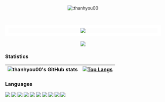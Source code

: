 </br>
<div align="center"><img align="center" src="https://count.getloli.com/get/@:thanhyou00" alt=":thanhyou00" /></div>
</br>

##

<div align="center"  style='border: 10px solid #ffffff'>
 <kbd>
<img  src="https://i.imgur.com/7A5ZfPJ.gif" />
 </kbd>
 </div> 
</br>
<div align="center">
  <a href="https://github.com/thanhyou00">
    <img src="https://readme-typing-svg.herokuapp.com/?lines=Welcome+my+friends+!;My+name+is+thanhyou00;And+I+am+a+Web+Developer;Thank+for+reading+and+love+you+so+much+!&center=true&width=500&height=45"/>
  </a>
</div>


### Statistics

| ![thanhyou00's GitHub stats](https://github-readme-stats.vercel.app/api?username=thanhyou00&show_icons=true&theme=radical) | [![Top Langs](https://github-readme-stats.vercel.app/api/top-langs/?username=thanhyou00&layout=compact)](https://github.com/anuraghazra/github-readme-stats)  |
| --------------- | --------------- |

### Languages

<p>    
<img src="https://img.shields.io/badge/-CSS-157286?logo=css3&logoColor=fff" />
<img src="https://img.shields.io/badge/-HTML-e34F26?logo=html5&logoColor=fff" />
<img src="https://img.shields.io/badge/-Javascript-f7DF1E?logo=javascript&logoColor=fff" />
<img src="https://img.shields.io/badge/-Java-007396?logo=java&logoColor=fff" />
<img src="https://img.shields.io/badge/-SQL Server-CC2927?logo=MicrosoftSQLServer&logoColor=fff" /> 
<img src="https://img.shields.io/badge/-Python-22a6b3?logo=python&logoColor=fff" /> 
<img src="https://img.shields.io/badge/-C++-00599C?logo=cplusplus&logoColor=fff" />  
<img src="https://img.shields.io/badge/-React Native-22a6b3?logo=react&logoColor=fff" /> 
<img src="https://img.shields.io/badge/-Bootstrap-007ACC?logo=bootstrap&logoColor=fff" />
<img src="https://img.shields.io/badge/-Angular-DD0031?logo=angular&logoColor=fff" />       
</p>

[youtube]: https://www.youtube.com/channel/UCJrZG7d10z_Xv2fPanjOvzA
[instagram]: https://www.instagram.com/thanhyou00
[twitter]: https://twitter.com/thanhyou00

